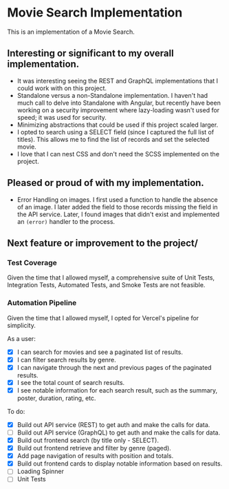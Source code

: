 # Movie Search Implementation

This is an implementation of a Movie Search.

## Interesting or significant to my overall implementation.

* It was interesting seeing the REST and GraphQL implementations that I could work with on this project.
* Standalone versus a non-Standalone implementation. I haven't had much call to delve into Standalone with Angular, but recently have been working on a security improvement where lazy-loading wasn't used for speed; it was used for security.
* Minimizing abstractions that could be used if this project scaled larger.
* I opted to search using a SELECT field (since I captured the full list of titles). This allows me to find the list of records and set the selected movie.
* I love that I can nest CSS and don't need the SCSS implemented on the project.

## Pleased or proud of with my implementation.

* Error Handling on images. I first used a function to handle the absence of an image. I later added the field to those records missing the field in the API service. Later, I found images that didn't exist and implemented an `(error)` handler to the process.

## Next feature or improvement to the project/

### Test Coverage

Given the time that I allowed myself, a comprehensive suite of Unit Tests, Integration Tests, Automated Tests, and Smoke Tests are not feasible.

### Automation Pipeline

Given the time that I allowed myself, I opted for Vercel's pipeline for simplicity.

As a user:

- [x] I can search for movies and see a paginated list of results.
- [x] I can filter search results by genre.
- [x] I can navigate through the next and previous pages of the paginated results.
- [x] I see the total count of search results.
- [x] I see notable information for each search result, such as the summary, poster, duration, rating, etc.

To do:

- [x] Build out API service (REST) to get auth and make the calls for data.
- [ ] Build out API service (GraphQL) to get auth and make the calls for data.
- [x] Build out frontend search (by title only - SELECT).
- [x] Build out frontend retrieve and filter by genre (paged).
- [x] Add page navigation of results with position and totals.
- [x] Build out frontend cards to display notable information based on results.
- [ ] Loading Spinner
- [ ] Unit Tests
